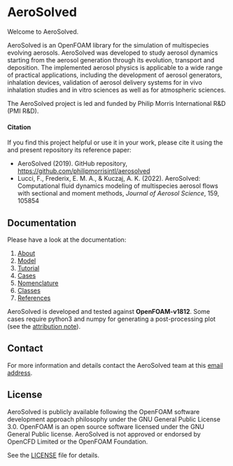 # AeroSolved

Welcome to AeroSolved.

AeroSolved is an OpenFOAM library for the simulation of multispecies evolving aerosols. AeroSolved was developed to study aerosol dynamics starting from the aerosol generation through its evolution, transport and deposition. The implemented aerosol physics is applicable to a wide range of practical applications, including the development of aerosol generators, inhalation devices, validation of aerosol delivery systems for in vivo inhalation studies and in vitro sciences as well as for atmospheric sciences.

The AeroSolved project is led and funded by Philip Morris International R&D (PMI R&D).  

#### Citation

If you find this project helpful or use it in your work, please cite it using the and present repository its reference paper:

* AeroSolved (2019). GitHub repository, https://github.com/philipmorrisintl/aerosolved
* Lucci, F., Frederix, E. M. A., & Kuczaj, A. K. (2022). AeroSolved: Computational fluid dynamics modeling of multispecies aerosol flows with sectional and moment methods, _Journal of Aerosol Science_,  159, 105854


## Documentation

Please have a look at the documentation:

1. [About](doc/Chap1_About.md)
2. [Model](doc/Chap2_Model.md)
3. [Tutorial](doc/Chap3_Tutorial.md)
4. [Cases](doc/Chap4_Cases.md)
5. [Nomenclature](doc/Chap5_Nomenclature.md)
6. [Classes](doc/Chap6_Classes.md)
7. [References](doc/Chap7_References.md)

AeroSolved is developed and tested against **OpenFOAM-v1812**. Some cases require python3 and numpy for generating a post-processing plot (see the [attribution note](../AttributionNote)).

## Contact

For more information and details contact the AeroSolved team at this [email address](mailto:aerosolved.contact@pmi.com).

## License

AeroSolved is publicly available following the OpenFOAM software development approach philosophy under the GNU General Public License 3.0. OpenFOAM is an open source software licensed under the GNU General Public license. AeroSolved is not approved or endorsed by OpenCFD Limited or the OpenFOAM Foundation.

See the [LICENSE](LICENSE) file for details.
